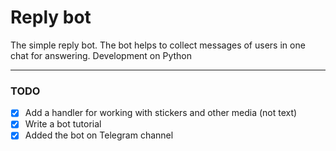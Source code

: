 # Reply bot

The simple reply bot. The bot helps to collect messages of users in one chat for answering. Development on Python

***

### TODO
- [x] Add a handler for working with stickers and other media (not text)
- [x] Write a bot tutorial
- [x] Added the bot on Telegram channel
